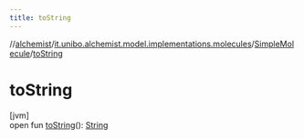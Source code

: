 ```yaml
---
title: toString
---
```

//[alchemist](../../../index.html)/[it.unibo.alchemist.model.implementations.molecules](../index.html)/[SimpleMolecule](index.html)/[toString](to-string.html)



# toString



[jvm]\
open fun [toString](to-string.html)(): [String](https://docs.oracle.com/javase/8/docs/api/java/lang/String.html)




